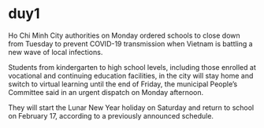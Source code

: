 # duy1
Ho Chi Minh City authorities on Monday ordered schools to close down from Tuesday to prevent COVID-19 transmission when Vietnam is battling a new wave of local infections.

Students from kindergarten to high school levels, including those enrolled at vocational and continuing education facilities, in the city will stay home and switch to virtual learning until the end of Friday, the municipal People’s Committee said in an urgent dispatch on Monday afternoon.

They will start the Lunar New Year holiday on Saturday and return to school on February 17, according to a previously announced schedule.
